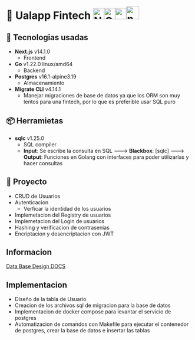 # 🏦 Ualapp Fintech <img alt="Nextjs" width="30" src="https://devicon-website.vercel.app/api/nextjs/original.svg?color=%23303030" /><img alt="Go" width="30" src="https://devicon-website.vercel.app/api/go/plain.svg?color=%2300ACD7" /><img alt="postgresql" width="30" src="https://devicon-website.vercel.app/api/postgresql/plain.svg?color=%23336791" /><img alt="postgresql" width="35" src="https://devicon-website.vercel.app/api/docker/plain.svg?color=%23019BC6" />

## 🔨 Tecnologias usadas

- **Next.js** v14.1.0
  - Frontend
- **Go** v1.22.0 linux/amd64
  - Backend
- **Postgres** v16.1-alpine3.19
  - Almacenamiento
- **Migrate CLI** v4.14.1
  - Manejar migraciones de base de datos ya que los ORM son muy lentos para una fintech, por lo que es preferible usar SQL puro

## 📦 Herramietas

- **sqlc** v1.25.0
  - SQL compiler
  - **Input**: Se escribe la consulta en SQL ---> **Blackbox**: [sqlc] ---> **Output**: Funciones en Golang con interfaces para poder utilizarlas y hacer consultas

## 🚀 Proyecto

- CRUD de Usuarios
- Autenticacion
  - Verficar la identidad de los usuarios
- Implemetacion del Registry de usuarios
- Implemetacion del Login de usuarios
- Hashing y verificacion de contrasenias
- Encriptacion y desencriptacion con JWT

## Informacion

[Data Base Design DOCS](https://dbdocs.io/valrichter/go-ualapp)

## Implementacion

- Diseño de la tabla de Usuario
- Creacion de los archivos sql de migracion para la base de datos
- Implementacion de docker compose para levantar el servicio de postgres
- Automatizacion de comandos con Makefile para ejecutar el contenedor de postgres, crear la base de datos e insertar las tablas

